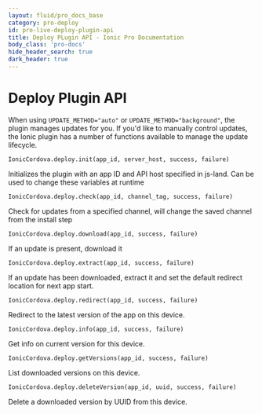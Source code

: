 ```yaml
---
layout: fluid/pro_docs_base
category: pro-deploy
id: pro-live-deploy-plugin-api
title: Deploy PLugin API - Ionic Pro Documentation
body_class: 'pro-docs'
hide_header_search: true
dark_header: true
---
```


# Deploy Plugin API

When using `UPDATE_METHOD="auto"` or `UPDATE_METHOD="background"`, the plugin manages updates for you. If you'd like to manually control updates, the Ionic plugin has a number of functions available to manage the update lifecycle.

`IonicCordova.deploy.init(app_id, server_host, success, failure)`

Initializes the plugin with an app ID and API host specified in js-land.  Can be used to change these variables at runtime

`IonicCordova.deploy.check(app_id, channel_tag, success, failure)`

Check for updates from a specified channel, will change the saved channel from the install step

`IonicCordova.deploy.download(app_id, success, failure)`

If an update is present, download it

`IonicCordova.deploy.extract(app_id, success, failure)`

If an update has been downloaded, extract it and set the default redirect location for next app start.

`IonicCordova.deploy.redirect(app_id, success, failure)`

Redirect to the latest version of the app on this device.

`IonicCordova.deploy.info(app_id, success, failure)`

Get info on current version for this device.

`IonicCordova.deploy.getVersions(app_id, success, failure)`

List downloaded versions on this device.

`IonicCordova.deploy.deleteVersion(app_id, uuid, success, failure)`

Delete a downloaded version by UUID from this device.

